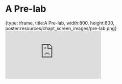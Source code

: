 # A Pre-lab
 
{type: iframe, title:A Pre-lab, width:800, height:600, poster:resources/chapt_screen_images/pre-lab.png}
![](https://jhudatascience.org/GDSCN_Book_swirl/no_toc/pre-lab.html)
 

 
